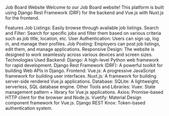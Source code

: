 
Job Board Website
Welcome to our Job Board website! This platform is built using Django Rest Framework (DRF) for the backend and Vue.js with Nuxt.js for the frontend.

Features
Job Listings: Easily browse through available job listings.
Search and Filter: Search for specific jobs and filter them based on various criteria such as job title, location, etc.
User Authentication: Users can sign up, log in, and manage their profiles.
Job Posting: Employers can post job listings, edit them, and manage applications.
Responsive Design: The website is designed to work seamlessly across various devices and screen sizes.
Technologies Used
Backend:
Django: A high-level Python web framework for rapid development.
Django Rest Framework (DRF): A powerful toolkit for building Web APIs in Django.
Frontend:
Vue.js: A progressive JavaScript framework for building user interfaces.
Nuxt.js: A framework for building server-side rendered Vue.js applications.
Database:
SQLite: A lightweight, serverless, SQL database engine.
Other Tools and Libraries:
Vuex: State management pattern + library for Vue.js applications.
Axios: Promise-based HTTP client for the browser and Node.js.
Vuetify: Material Design component framework for Vue.js.
Django REST Knox: Token-based authentication system.
